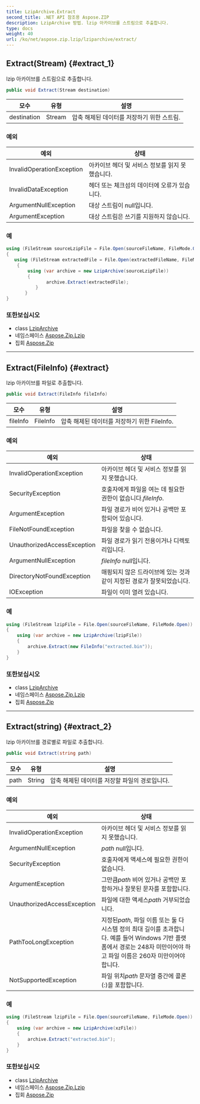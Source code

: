 ```yaml
---
title: LzipArchive.Extract
second_title: .NET API 참조용 Aspose.ZIP
description: LzipArchive 방법. lzip 아카이브를 스트림으로 추출합니다.
type: docs
weight: 40
url: /ko/net/aspose.zip.lzip/lziparchive/extract/
---
```

## Extract(Stream) {#extract_1}

lzip 아카이브를 스트림으로 추출합니다.

```csharp
public void Extract(Stream destination)
```

| 모수 | 유형 | 설명 |
| --- | --- | --- |
| destination | Stream | 압축 해제된 데이터를 저장하기 위한 스트림. |

### 예외

| 예외 | 상태 |
| --- | --- |
| InvalidOperationException | 아카이브 헤더 및 서비스 정보를 읽지 못했습니다. |
| InvalidDataException | 헤더 또는 체크섬의 데이터에 오류가 있습니다. |
| ArgumentNullException | 대상 스트림이 null입니다. |
| ArgumentException | 대상 스트림은 쓰기를 지원하지 않습니다. |

### 예

```csharp
using (FileStream sourceLzipFile = File.Open(sourceFileName, FileMode.Open))
{
   using (FileStream extractedFile = File.Open(extractedFileName, FileMode.Create))
    {
        using (var archive = new LzipArchive(sourceLzipFile))
        {
               archive.Extract(extractedFile);
           }
       }
}
```

### 또한보십시오

* class [LzipArchive](../)
* 네임스페이스 [Aspose.Zip.Lzip](../../lziparchive/)
* 집회 [Aspose.Zip](../../../)

---

## Extract(FileInfo) {#extract}

lzip 아카이브를 파일로 추출합니다.

```csharp
public void Extract(FileInfo fileInfo)
```

| 모수 | 유형 | 설명 |
| --- | --- | --- |
| fileInfo | FileInfo | 압축 해제된 데이터를 저장하기 위한 FileInfo. |

### 예외

| 예외 | 상태 |
| --- | --- |
| InvalidOperationException | 아카이브 헤더 및 서비스 정보를 읽지 못했습니다. |
| SecurityException | 호출자에게 파일을 여는 데 필요한 권한이 없습니다.*fileInfo*. |
| ArgumentException | 파일 경로가 비어 있거나 공백만 포함되어 있습니다. |
| FileNotFoundException | 파일을 찾을 수 없습니다. |
| UnauthorizedAccessException | 파일 경로가 읽기 전용이거나 디렉토리입니다. |
| ArgumentNullException | *fileInfo* null입니다. |
| DirectoryNotFoundException | 매핑되지 않은 드라이브에 있는 것과 같이 지정된 경로가 잘못되었습니다. |
| IOException | 파일이 이미 열려 있습니다. |

### 예

```csharp
using (FileStream lzipFile = File.Open(sourceFileName, FileMode.Open))
{
    using (var archive = new LzipArchive(lzipFile))
    {
        archive.Extract(new FileInfo("extracted.bin"));
    }
}
```

### 또한보십시오

* class [LzipArchive](../)
* 네임스페이스 [Aspose.Zip.Lzip](../../lziparchive/)
* 집회 [Aspose.Zip](../../../)

---

## Extract(string) {#extract_2}

lzip 아카이브를 경로별로 파일로 추출합니다.

```csharp
public void Extract(string path)
```

| 모수 | 유형 | 설명 |
| --- | --- | --- |
| path | String | 압축 해제된 데이터를 저장할 파일의 경로입니다. |

### 예외

| 예외 | 상태 |
| --- | --- |
| InvalidOperationException | 아카이브 헤더 및 서비스 정보를 읽지 못했습니다. |
| ArgumentNullException | *path* null입니다. |
| SecurityException | 호출자에게 액세스에 필요한 권한이 없습니다. |
| ArgumentException | 그만큼*path* 비어 있거나 공백만 포함하거나 잘못된 문자를 포함합니다. |
| UnauthorizedAccessException | 파일에 대한 액세스*path* 거부되었습니다. |
| PathTooLongException | 지정된*path*, 파일 이름 또는 둘 다 시스템 정의 최대 길이를 초과합니다. 예를 들어 Windows 기반 플랫폼에서 경로는 248자 미만이어야 하고 파일 이름은 260자 미만이어야 합니다. |
| NotSupportedException | 파일 위치*path* 문자열 중간에 콜론(:)을 포함합니다. |

### 예

```csharp
using (FileStream lzipFile = File.Open(sourceFileName, FileMode.Open))
{
    using (var archive = new LzipArchive(xzFile))
    {
        archive.Extract("extracted.bin");
    }
}
```

### 또한보십시오

* class [LzipArchive](../)
* 네임스페이스 [Aspose.Zip.Lzip](../../lziparchive/)
* 집회 [Aspose.Zip](../../../)


